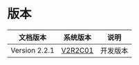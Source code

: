 #  版本

| 文档版本      |            系统版本             |   说明   |
| ------------- | :-----------------------------: | :------: |
| Version 2.2.1 | [V2R2C01](/zh/V2R2C01_README.md) | 开发版本 |


